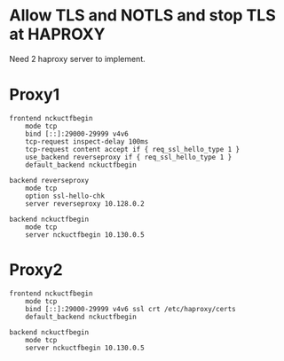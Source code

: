 # Allow TLS and NOTLS and stop TLS at HAPROXY

Need 2 haproxy server to implement.

# Proxy1

```
frontend nckuctfbegin
    mode tcp
    bind [::]:29000-29999 v4v6
    tcp-request inspect-delay 100ms
    tcp-request content accept if { req_ssl_hello_type 1 }
    use_backend reverseproxy if { req_ssl_hello_type 1 }
    default_backend nckuctfbegin

backend reverseproxy
    mode tcp
    option ssl-hello-chk
    server reverseproxy 10.128.0.2

backend nckuctfbegin
    mode tcp
    server nckuctfbegin 10.130.0.5
```

# Proxy2

```
frontend nckuctfbegin
    mode tcp
    bind [::]:29000-29999 v4v6 ssl crt /etc/haproxy/certs
    default_backend nckuctfbegin

backend nckuctfbegin
    mode tcp
    server nckuctfbegin 10.130.0.5
```
